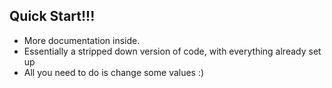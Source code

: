 ## Quick Start!!!

- More documentation inside.
- Essentially a stripped down version of code, with everything already set up
- All you need to do is change some values :)
